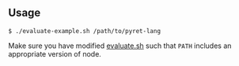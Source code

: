 
## Usage

```
$ ./evaluate-example.sh /path/to/pyret-lang
```

Make sure you have modified [evaluate.sh](https://github.com/brownplt/powder-monkey/blob/master/evaluate/evaluate.sh#L4) such that `PATH` includes an appropriate version of node.

